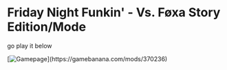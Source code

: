 

# Friday Night Funkin' - Vs. Føxa Story Edition/Mode

go play it below

[![Gamepage]("https://gamebanana.com/mods/embeddables/370236?type=sd_image")](https://gamebanana.com/mods/370236)
